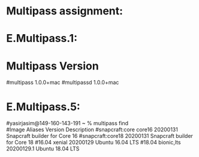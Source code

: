 # Multipass assignment:

# E.Multipass.1:

# Multipass Version
#multipass  1.0.0+mac
#multipassd 1.0.0+mac


# E.Multipass.5:

#yasirjasim@149-160-143-191 ~ % multipass find      
#Image                   Aliases           Version          Description
#snapcraft:core          core16            20200131         Snapcraft builder for Core 16
#snapcraft:core18                          20200131         Snapcraft builder for Core 18
#16.04                   xenial            20200129         Ubuntu 16.04 LTS
#18.04                   bionic,lts        20200129.1       Ubuntu 18.04 LTS

